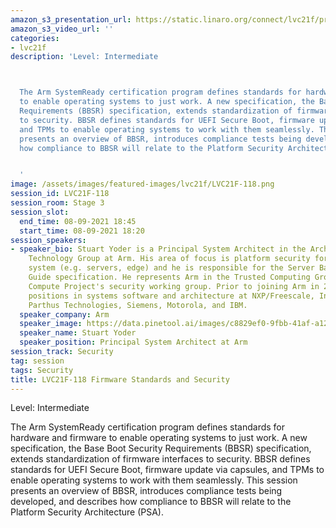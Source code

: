 ```yaml
---
amazon_s3_presentation_url: https://static.linaro.org/connect/lvc21f/presentations/LVC21F-118.pdf
amazon_s3_video_url: ''
categories:
- lvc21f
description: 'Level: Intermediate 



  The Arm SystemReady certification program defines standards for hardware and firmware
  to enable operating systems to just work. A new specification, the Base Boot Security
  Requirements (BBSR) specification, extends standardization of firmware interfaces
  to security. BBSR defines standards for UEFI Secure Boot, firmware update via capsules,
  and TPMs to enable operating systems to work with them seamlessly. This session
  presents an overview of BBSR, introduces compliance tests being developed, and describes
  how compliance to BBSR will relate to the Platform Security Architecture (PSA).


  '
image: /assets/images/featured-images/lvc21f/LVC21F-118.png
session_id: LVC21F-118
session_room: Stage 3
session_slot:
  end_time: 08-09-2021 18:45
  start_time: 08-09-2021 18:20
session_speakers:
- speaker_bio: Stuart Yoder is a Principal System Architect in the Architecture and
    Technology Group at Arm. His area of focus is platform security for infrastructure
    system (e.g. servers, edge) and he is responsible for the Server Base Security
    Guide specification. He represents Arm in the Trusted Computing Group and Open
    Compute Project's security working group. Prior to joining Arm in 2017 he held
    positions in systems software and architecture at NXP/Freescale, Intel, Dell,
    Parthus Technologies, Siemens, Motorola, and IBM.
  speaker_company: Arm
  speaker_image: https://data.pinetool.ai/images/c8829ef0-9fbb-41af-a125-de548d420787.jpeg
  speaker_name: Stuart Yoder
  speaker_position: Principal System Architect at Arm
session_track: Security
tag: session
tags: Security
title: LVC21F-118 Firmware Standards and Security
---
```


Level: Intermediate 


The Arm SystemReady certification program defines standards for hardware and firmware to enable operating systems to just work. A new specification, the Base Boot Security Requirements (BBSR) specification, extends standardization of firmware interfaces to security. BBSR defines standards for UEFI Secure Boot, firmware update via capsules, and TPMs to enable operating systems to work with them seamlessly. This session presents an overview of BBSR, introduces compliance tests being developed, and describes how compliance to BBSR will relate to the Platform Security Architecture (PSA).